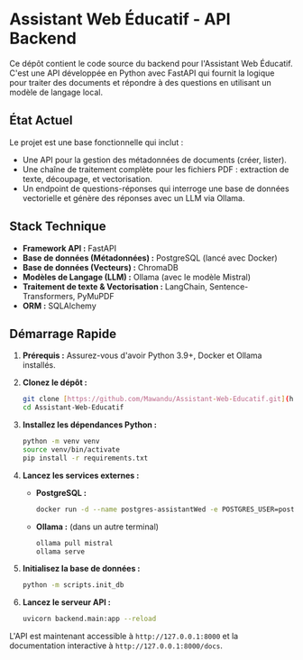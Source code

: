 # Assistant Web Éducatif - API Backend

Ce dépôt contient le code source du backend pour l'Assistant Web Éducatif. C'est une API développée en Python avec FastAPI qui fournit la logique pour traiter des documents et répondre à des questions en utilisant un modèle de langage local.

## État Actuel

Le projet est une base fonctionnelle qui inclut :
-   Une API pour la gestion des métadonnées de documents (créer, lister).
-   Une chaîne de traitement complète pour les fichiers PDF : extraction de texte, découpage, et vectorisation.
-   Un endpoint de questions-réponses qui interroge une base de données vectorielle et génère des réponses avec un LLM via Ollama.

## Stack Technique

-   **Framework API :** FastAPI
-   **Base de données (Métadonnées) :** PostgreSQL (lancé avec Docker)
-   **Base de données (Vecteurs) :** ChromaDB
-   **Modèles de Langage (LLM) :** Ollama (avec le modèle Mistral)
-   **Traitement de texte & Vectorisation :** LangChain, Sentence-Transformers, PyMuPDF
-   **ORM :** SQLAlchemy

## Démarrage Rapide

1.  **Prérequis :** Assurez-vous d'avoir Python 3.9+, Docker et Ollama installés.

2.  **Clonez le dépôt :**
    ```bash
    git clone [https://github.com/Mawandu/Assistant-Web-Educatif.git](https://github.com/Mawandu/Assistant-Web-Educatif.git)
    cd Assistant-Web-Educatif
    ```

3.  **Installez les dépendances Python :**
    ```bash
    python -m venv venv
    source venv/bin/activate
    pip install -r requirements.txt
    ```

4.  **Lancez les services externes :**
    - **PostgreSQL :**
      ```bash
      docker run -d --name postgres-assistantWed -e POSTGRES_USER=postgres -e POSTGRES_PASSWORD=postgres -e POSTGRES_DB=assistantWed_db -p 5432:5432 postgres:13
      ```
    - **Ollama :** (dans un autre terminal)
      ```bash
      ollama pull mistral
      ollama serve
      ```

5.  **Initialisez la base de données :**
    ```bash
    python -m scripts.init_db
    ```

6.  **Lancez le serveur API :**
    ```bash
    uvicorn backend.main:app --reload
    ```
L'API est maintenant accessible à `http://127.0.0.1:8000` et la documentation interactive à `http://127.0.0.1:8000/docs`.
